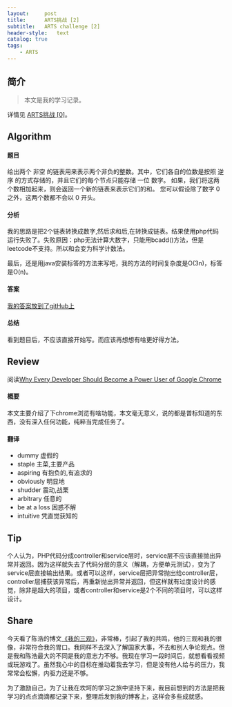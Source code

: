 ```yaml
---
layout:     post
title:      ARTS挑战 [2]
subtitle:   ARTS challenge [2]
header-style:   text
catalog: true
tags:
    - ARTS
---
```


## 简介

> 本文是我的学习记录。

详情见 [ARTS挑战 [0]](https://andongshen.com/2019/03/31/ARTS-0/)。

## Algorithm

#### 题目
给出两个 非空 的链表用来表示两个非负的整数。其中，它们各自的位数是按照 逆序 的方式存储的，并且它们的每个节点只能存储 一位 数字。
如果，我们将这两个数相加起来，则会返回一个新的链表来表示它们的和。
您可以假设除了数字 0 之外，这两个数都不会以 0 开头。

#### 分析
我的思路是把2个链表转换成数字,然后求和后,在转换成链表。结果使用php代码运行失败了。失败原因：php无法计算大数字，只能用bcadd()方法，但是leetcode不支持。所以和会变为科学计数法。

最后，还是用java安装标答的方法来写吧，我的方法的时间复杂度是O(3n)，标答是O(n)。

#### 答案

[我的答案放到了gitHub上](https://github.com/AnthonySAD/leedcode/tree/master/Arithmetic/0002.AddTwoNumbers)

#### 总结

看到题目后，不应该直接开始写。而应该再想想有啥更好得方法。

## Review

阅读[Why Every Developer Should Become a Power User of Google Chrome](http://blog.thefirehoseproject.com/posts/every-developer-become-power-user-google-chrome/)

#### 概要

本文主要介绍了下chrome浏览有啥功能，本文毫无意义，说的都是普标知道的东西，没有深入任何功能，纯粹当完成任务了。

#### 翻译

- dummy 虚假的
- staple 主菜,主要产品
- aspiring 有抱负的,有追求的
- obviously 明显地
- shudder 震动,战栗
- arbitrary 任意的
- be at a loss 困惑不解
- intuitive 凭直觉获知的


## Tip

个人认为，PHP代码分成controller和service层时，service层不应该直接抛出异常并返回。因为这样就失去了代码分层的意义（解耦，方便单元测试），变为了service层直接输出结果。或者可以这样，service层把异常抛出给controller层，controller层捕获该异常后，再重新抛出异常并返回，但这样就有过度设计的感觉，除非是超大的项目，或者controller和service是2个不同的项目时，可以这样设计。

## Share

今天看了陈浩的博文[《我的三观》](https://coolshell.cn/articles/19085.html)，非常棒，引起了我的共鸣，他的三观和我的很像，非常符合我的胃口。我同样不去深入了解国家大事，不去和别人争论观点。但是我和陈浩最大的不同是我的意志力不够。我现在学习一段时间后，就想看看视频或玩游戏了。虽然我心中的目标在推动着我去学习，但是没有他人给与的压力，我常常会松懈，内驱力还是不够。

为了激励自己，为了让我在坎坷的学习之旅中坚持下来，我目前想到的方法是把我学习的点点滴滴都记录下来，整理后发到我的博客上，这样会多些成就感。